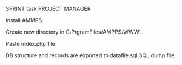 SPRINT task PROJECT MANAGER

Install AMMPS.

Create new directory in C:PrgramFiles/AMPPS/WWW...

Paste index.php file

DB structure and records are exported to datafile.sql SQL dump file.
